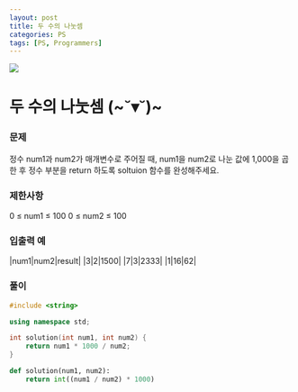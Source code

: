 ```yaml
---
layout: post
title: 두 수의 나눗셈
categories: PS
tags: [PS, Programmers]
---
```


<img src="https://programmers.co.kr/assets/img-meta-programmers-86b32ab1929330ced348f75cf9a8033cbf8da3e78611d80f05dc3a321927f13b.png" />

# 두 수의 나눗셈 (~˘▾˘)~

### 문제

정수 num1과 num2가 매개변수로 주어질 때, num1을 num2로 나눈 값에 1,000을 곱한 후 정수 부분을 return 하도록 soltuion 함수를 완성해주세요.

### 제한사항

0 ≤ num1 ≤ 100
0 ≤ num2 ≤ 100

### 입출력 예

|num1|num2|result|
|3|2|1500|
|7|3|2333|
|1|16|62|

### 풀이
```c++
#include <string>

using namespace std;

int solution(int num1, int num2) {
    return num1 * 1000 / num2;
}
```

```python
def solution(num1, num2):
    return int((num1 / num2) * 1000)
```